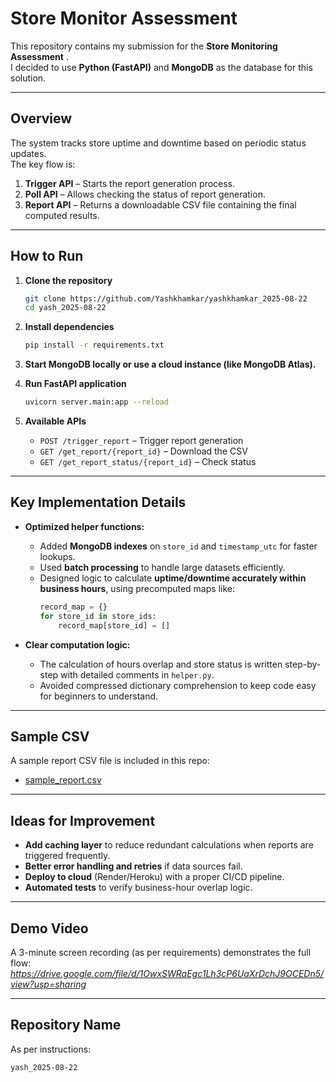 # Store Monitor Assessment

This repository contains my submission for the **Store Monitoring Assessment** .  
I decided to use **Python (FastAPI)** and **MongoDB** as the database for this solution.

---

## Overview

The system tracks store uptime and downtime based on periodic status updates.  
The key flow is:

1. **Trigger API** – Starts the report generation process.
2. **Poll API** – Allows checking the status of report generation.
3. **Report API** – Returns a downloadable CSV file containing the final computed results.

---

## How to Run

1. **Clone the repository**  
   ```bash
   git clone https://github.com/Yashkhamkar/yashkhamkar_2025-08-22
   cd yash_2025-08-22
   ```

2. **Install dependencies**  
   ```bash
   pip install -r requirements.txt
   ```

3. **Start MongoDB locally or use a cloud instance (like MongoDB Atlas).**

4. **Run FastAPI application**  
   ```bash
   uvicorn server.main:app --reload
   ```

5. **Available APIs**  
   - `POST /trigger_report` – Trigger report generation  
   - `GET /get_report/{report_id}` – Download the CSV  
   - `GET /get_report_status/{report_id}` – Check status  

---

## Key Implementation Details

- **Optimized helper functions:**  
  - Added **MongoDB indexes** on `store_id` and `timestamp_utc` for faster lookups.  
  - Used **batch processing** to handle large datasets efficiently.  
  - Designed logic to calculate **uptime/downtime accurately within business hours**, using precomputed maps like:
    ```python
    record_map = {}
    for store_id in store_ids:
        record_map[store_id] = []
    ```

- **Clear computation logic:**  
  - The calculation of hours overlap and store status is written step-by-step with detailed comments in `helper.py`.  
  - Avoided compressed dictionary comprehension to keep code easy for beginners to understand.

---

## Sample CSV

A sample report CSV file is included in this repo:  
- [sample_report.csv](reports/report_2bdd3ab1-9bb9-4954-9371-63de00a9e210.csv) 

---

## Ideas for Improvement

- **Add caching layer** to reduce redundant calculations when reports are triggered frequently.   
- **Better error handling and retries** if data sources fail.  
- **Deploy to cloud** (Render/Heroku) with a proper CI/CD pipeline.  
- **Automated tests** to verify business-hour overlap logic.

---

## Demo Video

A 3-minute screen recording (as per requirements) demonstrates the full flow:  
*https://drive.google.com/file/d/1OwxSWRaEgc1Lh3cP6UaXrDchJ9OCEDn5/view?usp=sharing*

---

## Repository Name

As per instructions:  
```
yash_2025-08-22
```
